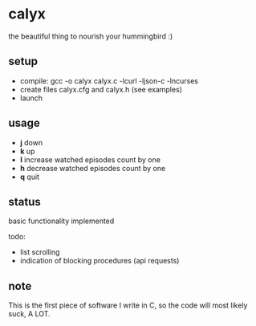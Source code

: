 calyx
=====
the beautiful thing to nourish your hummingbird :)

setup
-----
* compile: gcc -o calyx calyx.c -lcurl -ljson-c -lncurses
* create files calyx.cfg and calyx.h (see examples)
* launch

usage
-----
* **j** down
* **k** up
* **l** increase watched episodes count by one
* **h** decrease watched episodes count by one
* **q** quit

status
------
basic functionality implemented

todo: 
* list scrolling
* indication of blocking procedures (api requests)

note
----
This is the first piece of software I write in C, so the code will most likely suck, A LOT.

